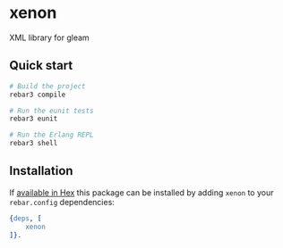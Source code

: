 # xenon

XML library for gleam


## Quick start

```sh
# Build the project
rebar3 compile

# Run the eunit tests
rebar3 eunit

# Run the Erlang REPL
rebar3 shell
```


## Installation

If [available in Hex](https://www.rebar3.org/docs/dependencies#section-declaring-dependencies)
this package can be installed by adding `xenon` to your `rebar.config` dependencies:

```erlang
{deps, [
    xenon
]}.
```
